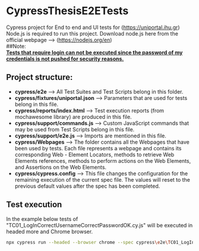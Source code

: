 # CypressThesisE2ETests  
Cypress project for End to end and UI tests for (https://uniportal.ihu.gr)  
Node.js is required to run this project. Download node.js here from the official webpage --> (https://nodejs.org/en)  
##Note:  
<u><strong>Tests that require login can not be executed since the password of my credentials is not pushed for security reasons.</strong></u>  

## Project structure:  
- **cypress/e2e**  --> All Test Suites and Test Scripts belong in this folder.
- **cypress/fixtures/uniportal.json**  --> Parameters that are used for tests belong in this file.
- **cypress/reports/index.html**  --> Test execution reports (from mochawesome library) are produced in this file.
- **cypress/support/commands.js**  --> Custom JavaScript commands that may be used from Test Scripts belong in this file.
- **cypress/support/e2e.js**  --> Imports are mentioned in this file.
- **cypress/Webpages**  --> The folder contains all the Webpages that have been used by tests. Each file represents a webpage and contains its corresponding Web - Element Locators, methods to retrieve Web Elements references, methods to perform actions on the Web Elements, and Assertions on the Web Elements.
- **cypress/cypress.config**  --> This file changes the configuration for the remaining execution of the current spec file. The values will reset to the previous default values after the spec has been completed.  


## Test execution
In the example below tests of "TC01_LogInCorrectUsernameCorrectPasswordOK.cy.js" will be executed in headed more and Chrome browser.
```bash
npx cypress run --headed --browser chrome --spec cypress\e2e\TC01_LogInCorrectUsernameCorrectPasswordOK.cy.js
```

